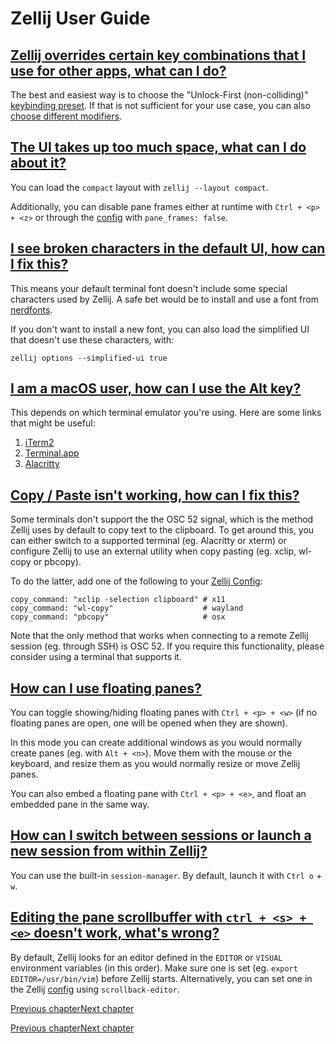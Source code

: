 # Zellij User Guide

## [Zellij overrides certain key combinations that I use for other apps, what can I do?](faq.html\#zellij-overrides-certain-key-combinations-that-i-use-for-other-apps-what-can-i-do)

The best and easiest way is to choose the "Unlock-First (non-colliding)" [keybinding preset](keybinding-presets.html). If that is not sufficient for your use case, you can also [choose different modifiers](changing-modifiers.html).

## [The UI takes up too much space, what can I do about it?](faq.html\#the-ui-takes-up-too-much-space-what-can-i-do-about-it)

You can load the `compact` layout with `zellij --layout compact`.

Additionally, you can disable pane frames either at runtime with `Ctrl + <p> + <z>` or through the [config](configuration.html) with `pane_frames: false`.

## [I see broken characters in the default UI, how can I fix this?](faq.html\#i-see-broken-characters-in-the-default-ui-how-can-i-fix-this)

This means your default terminal font doesn't include some special characters used by Zellij. A safe bet would be to install and use a font from [nerdfonts](https://www.nerdfonts.com).

If you don't want to install a new font, you can also load the simplified UI that doesn't use these characters, with:

```
zellij options --simplified-ui true

```

## [I am a macOS user, how can I use the Alt key?](faq.html\#i-am-a-macos-user-how-can-i-use-the-alt-key)

This depends on which terminal emulator you're using. Here are some links that might be useful:

1. [iTerm2](https://www.reddit.com/r/zellij/comments/13twru4/comment/kpmsjv2/?utm_source=share&utm_medium=web3x&utm_name=web3xcss&utm_term=1&utm_content=share_button)
2. [Terminal.app](https://superuser.com/questions/1038947/using-the-option-key-properly-on-mac-terminal)
3. [Alacritty](https://github.com/zellij-org/zellij/issues/2051#issuecomment-1461519892)

## [Copy / Paste isn't working, how can I fix this?](faq.html\#copy--paste-isnt-working-how-can-i-fix-this)

Some terminals don't support the the OSC 52 signal, which is the method Zellij uses by default to copy text to the clipboard. To get around this, you can either switch to a supported terminal (eg. Alacritty or xterm) or configure Zellij to use an external utility when copy pasting (eg. xclip, wl-copy or pbcopy).

To do the latter, add one of the following to your [Zellij Config](configuration.html):

```
copy_command: "xclip -selection clipboard" # x11
copy_command: "wl-copy"                    # wayland
copy_command: "pbcopy"                     # osx

```

Note that the only method that works when connecting to a remote Zellij session (eg. through SSH) is OSC 52. If you require this functionality, please consider using a terminal that supports it.

## [How can I use floating panes?](faq.html\#how-can-i-use-floating-panes)

You can toggle showing/hiding floating panes with `Ctrl + <p> + <w>` (if no floating panes are open, one will be opened when they are shown).

In this mode you can create additional windows as you would normally create panes (eg. with `Alt + <n>`). Move them with the mouse or the keyboard, and resize them as you would normally resize or move Zellij panes.

You can also embed a floating pane with `Ctrl + <p> + <e>`, and float an embedded pane in the same way.

## [How can I switch between sessions or launch a new session from within Zellij?](faq.html\#how-can-i-switch-between-sessions-or-launch-a-new-session-from-within-zellij)

You can use the built-in `session-manager`. By default, launch it with `Ctrl o` \+ `w`.

## [Editing the pane scrollbuffer with `ctrl + <s> + <e>` doesn't work, what's wrong?](faq.html\#editing-the-pane-scrollbuffer-with-ctrl--s--e-doesnt-work-whats-wrong)

By default, Zellij looks for an editor defined in the `EDITOR` or `VISUAL` environment variables (in this order).
Make sure one is set (eg. `export EDITOR=/usr/bin/vim`) before Zellij starts.
Alternatively, you can set one in the Zellij [config](configuration.html) using `scrollback-editor`.

[Previous chapter](integration.html "Previous chapter")[Next chapter](commands.html.md "Next chapter")

[Previous chapter](integration.html "Previous chapter")[Next chapter](commands.html.md "Next chapter")

